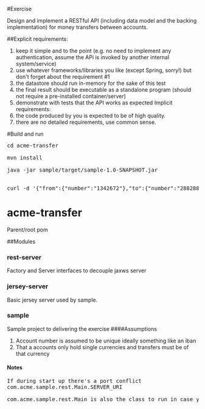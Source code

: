 #Exercise

Design and implement a RESTful API (including data model and the backing implementation) for money
transfers between accounts.

##Explicit requirements:
1. keep it simple and to the point (e.g. no need to implement any authentication, assume the APi is
invoked by another internal system/service)
2.  use whatever frameworks/libraries you like (except Spring, sorry!) but don't forget about the
requirement #1
3.  the datastore should run in-memory for the sake of this test
4.  the final result should be executable as a standalone program (should not require a pre-installed
container/server)
5.  demonstrate with tests that the API works as expected
Implicit requirements:
6.  the code produced by you is expected to be of high quality.
7.  there are no detailed requirements, use common sense.

#Build and run
<pre>
cd acme-transfer<br />
mvn install<br />
java -jar sample/target/sample-1.0-SNAPSHOT.jar<br />

curl -d '{"from":{"number":"1342672"},"to":{"number":"2882882"},"amount":{"amount POST http://localhost:8080/v1/transfers/transfer -H "Content-Type: application/json"
</pre>

# acme-transfer
Parent/root pom

##Modules
### rest-server
Factory and Server interfaces to decouple jaxws server

### jersey-server
Basic jersey server used by sample.

### sample
Sample project to delivering the exercise
####Assumptions
1. Account number is assumed to be unique ideally something like an iban
2. That a accounts only hold single currencies and transfers must be of that currency

#### Notes

<pre>
If during start up there's a port conflict  
com.acme.sample.rest.Main.SERVER_URI 

com.acme.sample.rest.Main is also the class to run in case you're running from an IDE. 
</pre>


